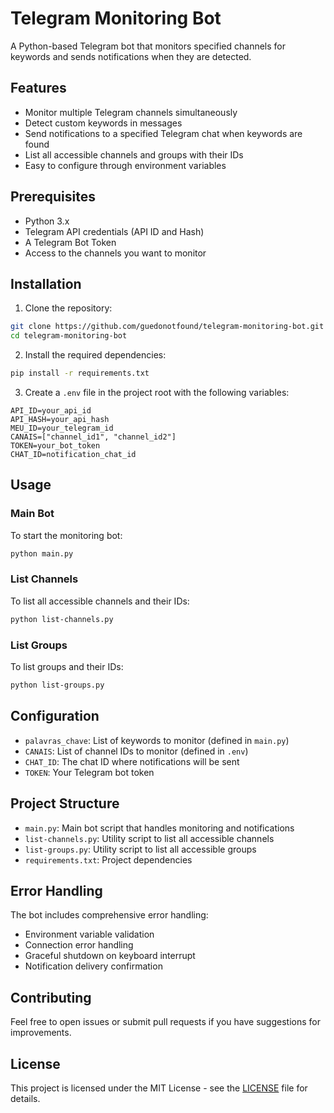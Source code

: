 # Telegram Monitoring Bot

A Python-based Telegram bot that monitors specified channels for keywords and sends notifications when they are detected.

## Features

- Monitor multiple Telegram channels simultaneously
- Detect custom keywords in messages
- Send notifications to a specified Telegram chat when keywords are found
- List all accessible channels and groups with their IDs
- Easy to configure through environment variables

## Prerequisites

- Python 3.x
- Telegram API credentials (API ID and Hash)
- A Telegram Bot Token
- Access to the channels you want to monitor

## Installation

1. Clone the repository:

```bash
git clone https://github.com/guedonotfound/telegram-monitoring-bot.git
cd telegram-monitoring-bot
```

2. Install the required dependencies:

```bash
pip install -r requirements.txt
```

3. Create a `.env` file in the project root with the following variables:

```env
API_ID=your_api_id
API_HASH=your_api_hash
MEU_ID=your_telegram_id
CANAIS=["channel_id1", "channel_id2"]
TOKEN=your_bot_token
CHAT_ID=notification_chat_id
```

## Usage

### Main Bot

To start the monitoring bot:

```bash
python main.py
```

### List Channels

To list all accessible channels and their IDs:

```bash
python list-channels.py
```

### List Groups

To list groups and their IDs:

```bash
python list-groups.py
```

## Configuration

- `palavras_chave`: List of keywords to monitor (defined in `main.py`)
- `CANAIS`: List of channel IDs to monitor (defined in `.env`)
- `CHAT_ID`: The chat ID where notifications will be sent
- `TOKEN`: Your Telegram bot token

## Project Structure

- `main.py`: Main bot script that handles monitoring and notifications
- `list-channels.py`: Utility script to list all accessible channels
- `list-groups.py`: Utility script to list all accessible groups
- `requirements.txt`: Project dependencies

## Error Handling

The bot includes comprehensive error handling:

- Environment variable validation
- Connection error handling
- Graceful shutdown on keyboard interrupt
- Notification delivery confirmation

## Contributing

Feel free to open issues or submit pull requests if you have suggestions for improvements.

## License

This project is licensed under the MIT License - see the [LICENSE](LICENSE) file for details.
